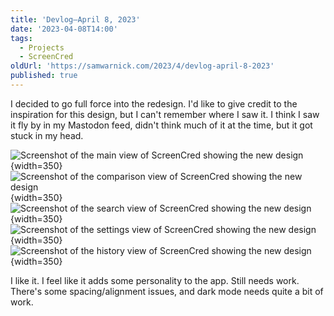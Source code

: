 ```yaml
---
title: 'Devlog—April 8, 2023'
date: '2023-04-08T14:00'
tags:
  - Projects
  - ScreenCred
oldUrl: 'https://samwarnick.com/2023/4/devlog-april-8-2023'
published: true
---
```


I decided to go full force into the redesign. I'd like to give credit to the inspiration for this design, but I can't remember where I saw it. I think I saw it fly by in my Mastodon feed, didn't think much of it at the time, but it got stuck in my head.

![Screenshot of the main view of ScreenCred showing the new design](/media/2023-04-08-main.png "Main"){width=350}
![Screenshot of the comparison view of ScreenCred showing the new design](/media/2023-04-08-comparison.png "Comparison"){width=350}
![Screenshot of the search view of ScreenCred showing the new design](/media/2023-04-08-search.png "Search"){width=350}
![Screenshot of the settings view of ScreenCred showing the new design](/media/2023-04-08-settings.png "Settings"){width=350}
![Screenshot of the history view of ScreenCred showing the new design](/media/2023-04-08-history.png "History"){width=350}

I like it. I feel like it adds some personality to the app. Still needs work. There's some spacing/alignment issues, and dark mode needs quite a bit of work.
